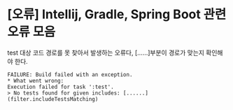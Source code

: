 # [오류] Intellij, Gradle, Spring Boot 관련 오류 모음
test 대상 코드 경로를 못 찾아서 발생하는 오류다, [......]부분이 경로가 맞는지 확인해야 한다.
```
FAILURE: Build failed with an exception.
* What went wrong:
Execution failed for task ':test'.
> No tests found for given includes: [......](filter.includeTestsMatching)
```
